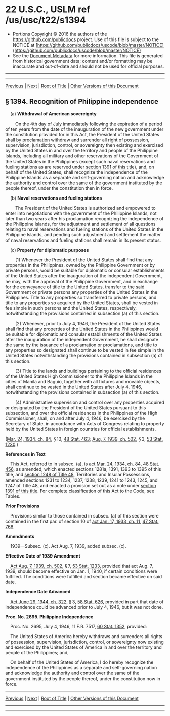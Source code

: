 ---
---

# 22 U.S.C., USLM ref /us/usc/t22/s1394

* Portions Copyright © 2016 the authors of the https://github.com/publicdocs project.
  Use of this file is subject to the NOTICE at [https://github.com/publicdocs/uscode/blob/master/NOTICE](https://github.com/publicdocs/uscode/blob/master/NOTICE)
* See the [Document Metadata](././../../../../..//README.md) for more information.
  This file is generated from historical government data; content and/or formatting may be inaccurate and out-of-date and should not be used for official purposes.

----------
----------

[Previous](./../../../../..//us/usc/t22/ch15/schVI/m__us_usc_t22_s1393.md) | [Next](./../../../../..//us/usc/t22/ch15/schVI/m__us_usc_t22_s1395.md) | [Root of Title](./../../../../../) | [Other Versions of this Document](https://publicdocs.github.io/go/links?ns=uslm&ref=%2Fus%2Fusc%2Ft22%2Fs1394)

## § 1394. Recognition of Philippine independence

    (a) __Withdrawal of American sovereignty__ 

        On the 4th day of July immediately following the expiration of a period of ten years from the date of the inauguration of the new government under the constitution provided for in this Act, the President of the United States shall by proclamation withdraw and surrender all right of possession, supervision, jurisdiction, control, or sovereignty then existing and exercised by the United States in and over the territory and people of the Philippine Islands, including all military and other reservations of the Government of the United States in the Philippines (except such naval reservations and fueling stations as are reserved under [section 1391 of this title][/us/usc/t22/s1391]), and, on behalf of the United States, shall recognize the independence of the Philippine Islands as a separate and self-governing nation and acknowledge the authority and control over the same of the government instituted by the people thereof, under the constitution then in force.

    (b) __Naval reservations and fueling stations__ 

        The President of the United States is authorized and empowered to enter into negotiations with the government of the Philippine Islands, not later than two years after his proclamation recognizing the independence of the Philippine Islands, for the adjustment and settlement of all questions relating to naval reservations and fueling stations of the United States in the Philippine Islands, and pending such adjustment and settlement the matter of naval reservations and fueling stations shall remain in its present status.

    (c) __Property for diplomatic purposes__ 

        (1) Whenever the President of the United States shall find that any properties in the Philippines, owned by the Philippine Government or by private persons, would be suitable for diplomatic or consular establishments of the United States after the inauguration of the independent Government, he may, with the approval of the Philippine Government, and in exchange for the conveyance of title to the United States, transfer to the said Government or private persons any properties of the United States in the Philippines. Title to any properties so transferred to private persons, and title to any properties so acquired by the United States, shall be vested in fee simple in such persons and the United States, respectively, notwithstanding the provisions contained in subsection (a) of this section.

        (2) Whenever, prior to July 4, 1946, the President of the United States shall find that any properties of the United States in the Philippines would be suitable for diplomatic and consular establishments of the United States after the inauguration of the independent Government, he shall designate the same by the issuance of a proclamation or proclamations, and title to any properties so designated shall continue to be vested in fee simple in the United States notwithstanding the provisions contained in subsection (a) of this section.

        (3) Title to the lands and buildings pertaining to the official residences of the United States High Commissioner to the Philippine Islands in the cities of Manila and Baguio, together with all fixtures and movable objects, shall continue to be vested in the United States after July 4, 1946, notwithstanding the provisions contained in subsection (a) of this section.

        (4) Administrative supervision and control over any properties acquired or designated by the President of the United States pursuant to this subsection, and over the official residences in the Philippines of the High Commissioner, shall, on and after July 4, 1946, be exercised by the Secretary of State, in accordance with Acts of Congress relating to property held by the United States in foreign countries for official establishments.

([Mar. 24, 1934, ch. 84][/us/act/1934-03-24/ch84], § 10, [48 Stat. 463][/us/stat/48/463]; [Aug. 7, 1939, ch. 502][/us/act/1939-08-07/ch502], § 3, [53 Stat. 1230][/us/stat/53/1230].)

 __References in Text__ 

    This Act, referred to in subsec. (a), is [act Mar. 24, 1934, ch. 84][/us/act/1934-03-24/ch84], [48 Stat. 456][/us/stat/48/456], as amended, which enacted sections 1281a, 1391, 1393 to 1395 of this title, and [section 1248 of Title 48][/us/usc/t48/s1248], Territories and Insular Possessions, amended sections 1231 to 1234, 1237, 1238, 1239, 1241 to 1243, 1245, and 1247 of Title 48, and enacted a provision set out as a note under [section 1391 of this title][/us/usc/t22/s1391]. For complete classification of this Act to the Code, see Tables.

 __Prior Provisions__ 

    Provisions similar to those contained in subsec. (a) of this section were contained in the first par. of section 10 of [act Jan. 17, 1933, ch. 11][/us/act/1933-01-17/ch11], [47 Stat. 768][/us/stat/47/768].

 __Amendments__ 

    1939—Subsec. (c). Act Aug. 7, 1939, added subsec. (c).

 __Effective Date of 1939 Amendment__ 

    [Act Aug. 7, 1939, ch. 502][/us/act/1939-08-07/ch502], § 7, [53 Stat. 1233][/us/stat/53/1233], provided that act Aug. 7, 1939, should become effective on Jan. 1, 1940, if certain conditions were fulfilled. The conditions were fulfilled and section became effective on said date.

 __Independence Date Advanced__ 

    [Act June 29, 1944, ch. 322][/us/act/1944-06-29/ch322], § 3, [58 Stat. 626][/us/stat/58/626], provided in part that date of independence could be advanced prior to July 4, 1946, but it was not done.

 __Proc. No. 2695. Philippine Independence__ 

    Proc. No. 2695, July 4, 1946, 11 F.R. 7517, [60 Stat. 1352][/us/stat/60/1352], provided:

    The United States of America hereby withdraws and surrenders all rights of possession, supervision, jurisdiction, control, or sovereignty now existing and exercised by the United States of America in and over the territory and people of the Philippines; and,

    On behalf of the United States of America, I do hereby recognize the independence of the Philippines as a separate and self-governing nation and acknowledge the authority and control over the same of the government instituted by the people thereof, under the constitution now in force.

----------

[Previous](./../../../../..//us/usc/t22/ch15/schVI/m__us_usc_t22_s1393.md) | [Next](./../../../../..//us/usc/t22/ch15/schVI/m__us_usc_t22_s1395.md) | [Root of Title](./../../../../../) | [Other Versions of this Document](https://publicdocs.github.io/go/links?ns=uslm&ref=%2Fus%2Fusc%2Ft22%2Fs1394)

----------
----------

[/us/usc/t22/s1391]: https://publicdocs.github.io/go/links?ns=uslm&ref=%2Fus%2Fusc%2Ft22%2Fs1391
[/us/act/1934-03-24/ch84]: https://publicdocs.github.io/go/links?ns=uslm&ref=%2Fus%2Fact%2F1934-03-24%2Fch84
[/us/stat/48/463]: https://publicdocs.github.io/go/links?ns=uslm&ref=%2Fus%2Fstat%2F48%2F463
[/us/act/1939-08-07/ch502]: https://publicdocs.github.io/go/links?ns=uslm&ref=%2Fus%2Fact%2F1939-08-07%2Fch502
[/us/stat/53/1230]: https://publicdocs.github.io/go/links?ns=uslm&ref=%2Fus%2Fstat%2F53%2F1230
[/us/act/1934-03-24/ch84]: https://publicdocs.github.io/go/links?ns=uslm&ref=%2Fus%2Fact%2F1934-03-24%2Fch84
[/us/stat/48/456]: https://publicdocs.github.io/go/links?ns=uslm&ref=%2Fus%2Fstat%2F48%2F456
[/us/usc/t48/s1248]: https://publicdocs.github.io/go/links?ns=uslm&ref=%2Fus%2Fusc%2Ft48%2Fs1248
[/us/usc/t22/s1391]: https://publicdocs.github.io/go/links?ns=uslm&ref=%2Fus%2Fusc%2Ft22%2Fs1391
[/us/act/1933-01-17/ch11]: https://publicdocs.github.io/go/links?ns=uslm&ref=%2Fus%2Fact%2F1933-01-17%2Fch11
[/us/stat/47/768]: https://publicdocs.github.io/go/links?ns=uslm&ref=%2Fus%2Fstat%2F47%2F768
[/us/act/1939-08-07/ch502]: https://publicdocs.github.io/go/links?ns=uslm&ref=%2Fus%2Fact%2F1939-08-07%2Fch502
[/us/stat/53/1233]: https://publicdocs.github.io/go/links?ns=uslm&ref=%2Fus%2Fstat%2F53%2F1233
[/us/act/1944-06-29/ch322]: https://publicdocs.github.io/go/links?ns=uslm&ref=%2Fus%2Fact%2F1944-06-29%2Fch322
[/us/stat/58/626]: https://publicdocs.github.io/go/links?ns=uslm&ref=%2Fus%2Fstat%2F58%2F626
[/us/stat/60/1352]: https://publicdocs.github.io/go/links?ns=uslm&ref=%2Fus%2Fstat%2F60%2F1352


